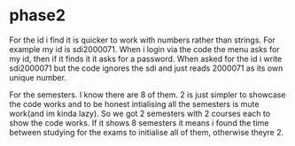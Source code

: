 # phase2

For the id i find it is quicker to work with numbers rather than strings. For example my id is sdi2000071. When i login via the code the menu asks for my id, then if it finds it it asks for a password. When asked for the id i write sdi2000071 but the code ignores the sdi and just reads 2000071 as its own unique number.

For the semesters. I know there are 8 of them. 2 is just simpler to showcase the code works and to be honest intialising all the semesters is mute work(and im kinda lazy). So we got 2 semesters with 2 courses each to show the code works. If it shows 8 semesters it means i found the time between studying for the exams to initialise all of them, otherwise theyre 2.